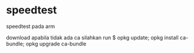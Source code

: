 # speedtest
speedtest pada arm

download 
apabila tidak ada ca
silahkan run 
$ opkg update; opkg install ca-bundle; opkg upgrade ca-bundle
